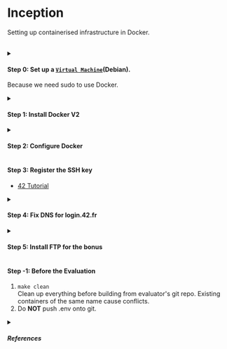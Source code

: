 # Inception
Setting up containerised infrastructure in Docker.
<br><br>


<details>
   <summary>

   #### Step 0: Set up a [`Virtual Machine`](https://baigal.medium.com/born2beroot-e6e26dfb50ac)(Debian).
Because we need sudo to use Docker.
   </summary>

1. 6144 MB RAM, 3 CPU, 40 GB hard disk.
2. Graphical Install<br>
   (otherwise is tricky to access the containers outside the VM)
3. hostname: login or whatever
4. domain name: login.42.fr
5. Write the changes to disks.
6. Don't scan more media.
7. No HTTP proxy.
   (optional SSH server)
8. Install GRUB → /dev/sda
9. Configure sudo
    (link above: 2.1. Installing sudo)
<details>
   <summary><i>
(optional) Activate mutual clipboard</i>
   </summary>

1. Go to the folder corresponding to your debian version.
2. Download the .iso and mount it on your VirtualBox.
   (裝置→光碟機→Choose/Create a Disk Image)
3. ```
   sudo mount /dev/cdrom /media/cdrom0
   cd /media/cdrom0
   sudo ./VBoxLinuxAdditions.run
   ```
4. Reboot
   ```
   sudo reboot
   ```
</details>

<br><br>
---
</details>
<details>
<summary>

#### Step 1: Install Docker V2
</summary>

1. ```
   sudo apt update
   sudo apt install -y ca-certificates curl gnupg lsb-release
   sudo mkdir -p /etc/apt/keyrings
   curl -fsSL https://download.docker.com/linux/debian/gpg | sudo gpg --dearmor -o /etc/apt/keyrings/docker.gpg
   echo "deb [arch=$(dpkg --print-architecture) signed-by=/etc/apt/keyrings/docker.gpg] https://download.docker.com/linux/debian $(lsb_release -cs) stable" | sudo tee /etc/apt/sources.list.d/docker.list > /dev/null
   sudo apt update
   sudo apt install -y docker-ce docker-ce-cli containerd.io docker-compose-plugin
   (or sudo apt install -y docker.io docker-compose-plugin if you are using the distro version)
   sudo systemctl enable docker
   sudo systemctl start docker
   sudo usermod -aG docker username
   ```
2. Check1:
   ```
   docker --version
   docker compose version
   docker-compose --version
   ```
   The last one should be an error, because it checks if you installed a Docker V1.
3. Check2:
   ```
   docker run hello-world
   ```
   If `groups` and `groups username` are inconsistent, reboot.

<br><br>
---
</details>
<details>
<summary>

#### Step 2: Configure Docker
</summary>

1. Set up a `docker-compose.yml`.<br>
> Information for Docker to build the containers.
2. Set up a `Dockerfile` for each service.<br>
> Dockerfile is a script with instructions to build a Docker image, just like a Makefile to build a program.

<br><br>
---
</details>

#### Step 3: Register the SSH key
- [42 Tutorial](https://www.youtube.com/watch?v=qu8vjw5xwLA)

<details>
   <summary>

#### Step 4: Fix DNS for login.42.fr
   </summary>

1. Inside VM:
```
echo "127.0.0.1 login.42.fr adminer.login.42.fr prometheus.login.42.fr grafana.login.42.fr" | sudo tee -a /etc/hosts
```
2. Check:
```
curl -k -I https://login.42.fr
```
</details>

<details>
   <summary>

#### Step 5: Install FTP for the bonus
   </summary>

1. install ftp:
```
sudo apt update
sudo apt install ftp -y
```
2. Verify:
```
ftp --version
```
</details>

#### Step -1: Before the Evaluation
1. `make clean` <br>
   Clean up everything before building from evaluator's git repo. Existing containers of the same name cause conflicts.
2. Do **NOT** push .env onto git.

<details>
   <summary>

##### References
   </summary>

- [`Benjamin`](https://github.com/BenjaminHThomas/DockerInception/tree/main) (mariadb and wordpress set-ups are flawed
- [`Tsung-Hao`](https://github.com/Tsunghao-C/Inception/tree/main)
- https://mariadb.com/kb/en/creating-a-custom-container-image/
- https://docs.docker.com/compose/intro/compose-application-model/
 - https://hub.docker.com/r/fauria/vsftpd/
</details>
